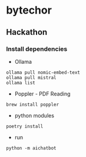 # bytechor

## Hackathon

### Install dependencies

* Ollama

```shell
ollama pull nomic-embed-text
ollama pull mistral
ollama list
```

* Poppler - PDF Reading

```shell
brew install poppler
```

* python modules

```shell
poetry install
```

* run

```shell
python -m aichatbot
```